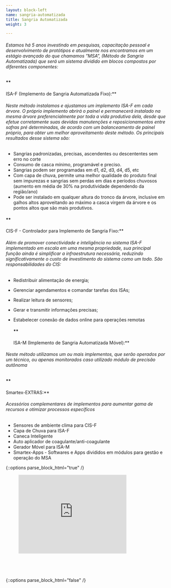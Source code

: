 ```yaml
---
layout: block-left
name: sangria-automatizada
title: Sangria Automatizada
weight: 3

---
```

###### Estamos há 5 anos investindo em pesquisas, capacitação pessoal e desenvolvimento de protótipos e atualmente nos encontramos em um estágio avançado do que chamamos ”MSA”, (Método de Sangria Automatizada) que será um sistema dividido em blocos compostos por diferentes componentes:

#### **  
ISA-F (Implemento de Sangria Automatizada Fixo):**

###### Neste método instalamos e ajustamos um implemento ISA-F em cada árvore. O próprio implemento abrirá o painel e permanecerá instalado na mesma árvore preferencialmente por toda a vida produtiva dela, desde que efetue corretamente suas devidas manutenções e reposicionamentos entre safras pré determinadas, de acordo com um balanceamento de painel próprio, para obter um melhor aproveitamento deste método. Os principais resultados desse sistema são:

* Sangrias padronizadas, precisas, ascendentes ou descententes sem erro no corte
* Consumo de casca mínimo, programável e preciso.
* Sangrias podem ser programadas em d1, d2, d3, d4, d5, etc
* Com capa de chuva, permite uma melhor qualidade do produto final sem impurezas e sangrias sem perdas em dias e períodos chuvosos (aumento em média de 30% na produtividade dependendo da região/ano)
* Pode ser instalado em qualquer altura do tronco da árvore, inclusive em galhos altos aproveitando ao máximo a casca virgem da árvore e os pontos altos que são mais produtivos.

#### **  
CIS-F - Controlador para Implemento de Sangria Fixo:**

###### Além de promover conectividade e inteligência no sistema ISA-F implementado em escala em uma mesma propriedade, sua principal função ainda é simplificar a infraestrutura necessária, reduzindo significativamente o custo de investimento do sistema como um todo. São responsabilidades do CIS:

* Redistribuir alimentação de energia;
* Gerenciar agendamentos e comandar tarefas dos ISAs;
* Realizar leitura de sensores;
* Gerar e transmitir informações precisas;
* Estabelecer conexão de dados online para operações remotas

  #### **  
  ISA-M (Implemento de Sangria Automatizada Móvel):**

###### Neste método utilizamos um ou mais implementos, que serão operados por um técnico, ou apenas monitorados caso utilizado módulo de precisão autônoma

#### **  
Smartex-EXTRAS:**

###### Acessórios complementares de implementos para aumentar gama de recursos e otimizar processos específicos

* Sensores de ambiente clima para CIS-F
* Capa de Chuva para ISA-F
* Caneca Inteligente
* Auto aplicador de coagulante/anti-coagulante
* Gerador Móvel para ISA-M
* Smartex-Apps - Softwares e Apps divididos em módulos para gestão e operação do MSA

{::options parse_block_html="true" /}
<figure style="position: relative; padding-bottom: 56.25%; padding-top: 25px; height: 0;">
<iframe src="https://www.youtube.com/embed/p4DAHWZQwh0?fs=0" frameborder="0" style="position: absolute; top: 0;	left: 0; width: 80%;	height: 80%;"></iframe>
</figure>
{::options parse_block_html="false" /}